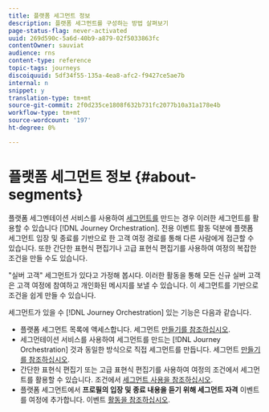 ```yaml
---
title: 플랫폼 세그먼트 정보
description: 플랫폼 세그먼트를 구성하는 방법 살펴보기
page-status-flag: never-activated
uuid: 269d590c-5a6d-40b9-a879-02f5033863fc
contentOwner: sauviat
audience: rns
content-type: reference
topic-tags: journeys
discoiquuid: 5df34f55-135a-4ea8-afc2-f9427ce5ae7b
internal: n
snippet: y
translation-type: tm+mt
source-git-commit: 2f0d235ce1808f632b731fc2077b10a31a178e4b
workflow-type: tm+mt
source-wordcount: '197'
ht-degree: 0%

---
```



# 플랫폼 세그먼트 정보 {#about-segments}

플랫폼 세그멘테이션 서비스를 사용하여 [세그먼트를](https://docs.adobe.com/content/help/en/experience-platform/segmentation/home.html) 만드는 경우 이러한 세그먼트를 활용할 수 있습니다 [!DNL Journey Orchestration]. 전용 이벤트 활동 덕분에 플랫폼 세그먼트 입장 및 종료를 기반으로 한 고객 여정 경로를 통해 다른 사람에게 접근할 수 있습니다. 또한 간단한 표현식 편집기나 고급 표현식 편집기를 사용하여 여정의 복잡한 조건을 만들 수도 있습니다.

&quot;실버 고객&quot; 세그먼트가 있다고 가정해 봅시다. 이러한 활동을 통해 모든 신규 실버 고객은 고객 여정에 참여하고 개인화된 메시지를 보낼 수 있습니다. 이 세그먼트를 기반으로 조건을 쉽게 만들 수 있습니다.

세그먼트가 있을 수 [!DNL Journey Orchestration] 있는 기능은 다음과 같습니다.

* 플랫폼 세그먼트 목록에 액세스합니다. 세그먼트 [만들기를 참조하십시오](../segment/creating-a-segment.md).
* 세그먼테이션 서비스를 사용하여 세그먼트를 만드는 [!DNL Journey Orchestration] 것과 동일한 방식으로 직접 세그먼트를 만듭니다. 세그먼트 [만들기를 참조하십시오](../segment/creating-a-segment.md).
* 간단한 표현식 편집기 또는 고급 표현식 편집기를 사용하여 여정의 조건에서 세그먼트를 활용할 수 있습니다. 조건에서 [세그먼트 사용을 참조하십시오](../segment/using-a-segment.md).
* 플랫폼 세그먼트에서 **프로필의 입장 및 종료 내용을 듣기 위해 세그먼트 자격** 이벤트를 여정에 추가합니다. 이벤트 [활동을 참조하십시오](../building-journeys/event-activities.md#segment-qualification).

